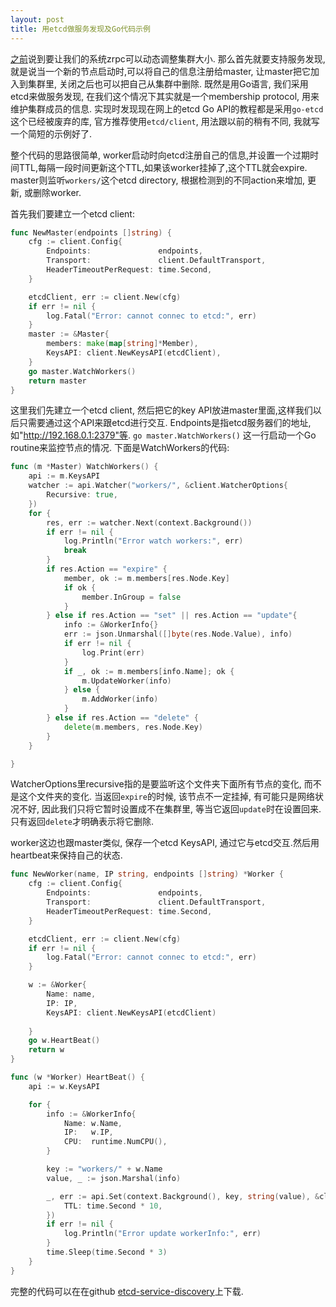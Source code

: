 ```yaml
---
layout: post
title: 用etcd做服务发现及Go代码示例 
---
```

[之前](/kubernetes-and-zrpc/)说到要让我们的系统zrpc可以动态调整集群大小. 那么首先就要支持服务发现, 就是说当一个新的节点启动时,可以将自己的信息注册给master, 让master把它加入到集群里, 关闭之后也可以把自己从集群中删除. 既然是用Go语言, 我们采用etcd来做服务发现, 在我们这个情况下其实就是一个membership protocol, 用来维护集群成员的信息. 实现时发现现在网上的etcd Go API的教程都是采用`go-etcd`这个已经被废弃的库, 官方推荐使用`etcd/client`, 用法跟以前的稍有不同, 我就写一个简短的示例好了.

整个代码的思路很简单, worker启动时向etcd注册自己的信息,并设置一个过期时间TTL,每隔一段时间更新这个TTL,如果该worker挂掉了,这个TTL就会expire. master则监听`workers/`这个etcd directory, 根据检测到的不同action来增加, 更新, 或删除worker.

首先我们要建立一个etcd client:

```go
func NewMaster(endpoints []string) {
    cfg := client.Config{
        Endpoints:               endpoints,
        Transport:               client.DefaultTransport,
        HeaderTimeoutPerRequest: time.Second,
    }

    etcdClient, err := client.New(cfg)
    if err != nil {
        log.Fatal("Error: cannot connec to etcd:", err)
    }
    master := &Master{
        members: make(map[string]*Member),
        KeysAPI: client.NewKeysAPI(etcdClient),
    }
    go master.WatchWorkers()
    return master
}
```
这里我们先建立一个etcd client, 然后把它的key API放进master里面,这样我们以后只需要通过这个API来跟etcd进行交互. Endpoints是指etcd服务器们的地址, 如"http://192.168.0.1:2379"等. `go master.WatchWorkers()` 这一行启动一个Go routine来监控节点的情况. 下面是WatchWorkers的代码:

```go
func (m *Master) WatchWorkers() {
    api := m.KeysAPI
    watcher := api.Watcher("workers/", &client.WatcherOptions{
        Recursive: true,
    })
    for {
        res, err := watcher.Next(context.Background())
        if err != nil {
            log.Println("Error watch workers:", err)
            break
        }
        if res.Action == "expire" {
            member, ok := m.members[res.Node.Key]
            if ok {
                member.InGroup = false
            }
        } else if res.Action == "set" || res.Action == "update"{
            info := &WorkerInfo{}
            err := json.Unmarshal([]byte(res.Node.Value), info)
            if err != nil {
                log.Print(err)
            }
            if _, ok := m.members[info.Name]; ok {
                m.UpdateWorker(info)
            } else {
                m.AddWorker(info)
            }
        } else if res.Action == "delete" {
            delete(m.members, res.Node.Key)
        }
    }

}
```
WatcherOptions里recursive指的是要监听这个文件夹下面所有节点的变化, 而不是这个文件夹的变化. 当返回`expire`的时候, 该节点不一定挂掉, 有可能只是网络状况不好, 因此我们只将它暂时设置成不在集群里, 等当它返回`update`时在设置回来. 只有返回`delete`才明确表示将它删除.

worker这边也跟master类似, 保存一个etcd KeysAPI, 通过它与etcd交互.然后用heartbeat来保持自己的状态.


```go
func NewWorker(name, IP string, endpoints []string) *Worker {
    cfg := client.Config{
        Endpoints:               endpoints,
        Transport:               client.DefaultTransport,
        HeaderTimeoutPerRequest: time.Second,
    }

    etcdClient, err := client.New(cfg)
    if err != nil {
        log.Fatal("Error: cannot connec to etcd:", err)
    }

    w := &Worker{
        Name: name,
        IP: IP,
        KeysAPI: client.NewKeysAPI(etcdClient)
        
    }
    go w.HeartBeat()
    return w
}

func (w *Worker) HeartBeat() {
    api := w.KeysAPI

    for {
        info := &WorkerInfo{
            Name: w.Name,
            IP:   w.IP,
            CPU:  runtime.NumCPU(),
        }

        key := "workers/" + w.Name
        value, _ := json.Marshal(info)

        _, err := api.Set(context.Background(), key, string(value), &client.SetOptions{
            TTL: time.Second * 10,
        })
        if err != nil {
            log.Println("Error update workerInfo:", err)
        }
        time.Sleep(time.Second * 3)
    }
}
```
完整的代码可以在在github [etcd-service-discovery](http://github.com/daizuozhuo/etcd-service-discovery)上下载.
